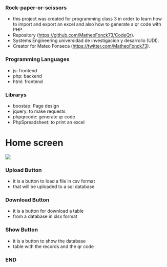 ### Rock-paper-or-scissors

- this project was created for programming class 3 in order to learn how to import and export an excel and also how to generate a qr code with PHP.
- Repository (https://github.com/MatheoFonck73/CodeQr).
- Systems Engineering universidad de investigacion y desarrollo (UDI).
- Creator for Mateo Fonseca (https://twitter.com/MatheoFonck73).

### Programming Languages

- js: frontend
- php: backend
- html: frontend

### Librarys

- boostap: Page design
- jquery: to make requests
- phpqrcode: generate qr code
- PhpSpreadsheet: to print an excel

# Home screen
![](https://imagizer.imageshack.com/img924/3518/IZzOkQ.png)

### Upload Button
- it is a button to load a file in csv format 
- that will be uploaded to a sql database

### Download Button
- it is a button for download a table 
- from a database in xlsx format

### Show Button
- it is a button to show the database 
- table with the records and the qr code

### END